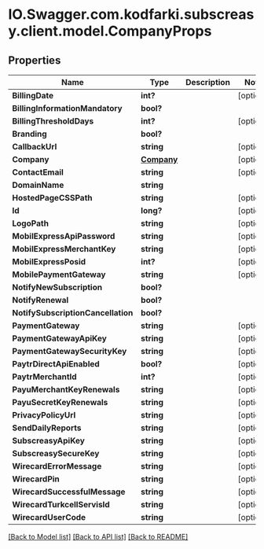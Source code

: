 # IO.Swagger.com.kodfarki.subscreasy.client.model.CompanyProps
## Properties

Name | Type | Description | Notes
------------ | ------------- | ------------- | -------------
**BillingDate** | **int?** |  | [optional] 
**BillingInformationMandatory** | **bool?** |  | 
**BillingThresholdDays** | **int?** |  | [optional] 
**Branding** | **bool?** |  | 
**CallbackUrl** | **string** |  | [optional] 
**Company** | [**Company**](Company.md) |  | [optional] 
**ContactEmail** | **string** |  | [optional] 
**DomainName** | **string** |  | 
**HostedPageCSSPath** | **string** |  | [optional] 
**Id** | **long?** |  | [optional] 
**LogoPath** | **string** |  | [optional] 
**MobilExpressApiPassword** | **string** |  | [optional] 
**MobilExpressMerchantKey** | **string** |  | [optional] 
**MobilExpressPosid** | **int?** |  | [optional] 
**MobilePaymentGateway** | **string** |  | [optional] 
**NotifyNewSubscription** | **bool?** |  | 
**NotifyRenewal** | **bool?** |  | 
**NotifySubscriptionCancellation** | **bool?** |  | 
**PaymentGateway** | **string** |  | [optional] 
**PaymentGatewayApiKey** | **string** |  | [optional] 
**PaymentGatewaySecurityKey** | **string** |  | [optional] 
**PaytrDirectApiEnabled** | **bool?** |  | [optional] 
**PaytrMerchantId** | **int?** |  | [optional] 
**PayuMerchantKeyRenewals** | **string** |  | [optional] 
**PayuSecretKeyRenewals** | **string** |  | [optional] 
**PrivacyPolicyUrl** | **string** |  | [optional] 
**SendDailyReports** | **string** |  | [optional] 
**SubscreasyApiKey** | **string** |  | [optional] 
**SubscreasySecureKey** | **string** |  | [optional] 
**WirecardErrorMessage** | **string** |  | [optional] 
**WirecardPin** | **string** |  | [optional] 
**WirecardSuccessfulMessage** | **string** |  | [optional] 
**WirecardTurkcellServisId** | **string** |  | [optional] 
**WirecardUserCode** | **string** |  | [optional] 

[[Back to Model list]](../README.md#documentation-for-models) [[Back to API list]](../README.md#documentation-for-api-endpoints) [[Back to README]](../README.md)

